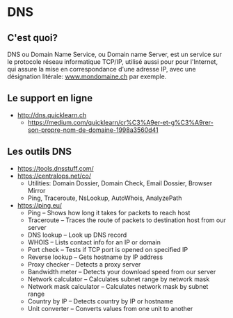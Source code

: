 # DNS
## C'est quoi?
DNS ou Domain Name Service, ou Domain name Server, est un service sur le protocole réseau informatique TCP/IP, utilisé aussi pour pour l'Internet, qui assure la mise en correspondance d'une adresse IP, avec une désignation litérale: www.mondomaine.ch par exemple.

## Le support en ligne
* http://dns.quicklearn.ch
  * https://medium.com/quicklearn/cr%C3%A9er-et-g%C3%A9rer-son-propre-nom-de-domaine-1998a3560d41

## Les outils DNS
* https://tools.dnsstuff.com/
* https://centralops.net/co/
  * Utilities: Domain Dossier, Domain Check, Email Dossier, Browser Mirror
  * Ping, Traceroute, NsLookup, AutoWhois, AnalyzePath
* https://ping.eu/
  * Ping – Shows how long it takes for packets to reach host
  * Traceroute – Traces the route of packets to destination host from our server
  * DNS lookup – Look up DNS record
  * WHOIS – Lists contact info for an IP or domain
  * Port check – Tests if TCP port is opened on specified IP
  * Reverse lookup – Gets hostname by IP address
  * Proxy checker – Detects a proxy server
  * Bandwidth meter – Detects your download speed from our server
  * Network calculator – Calculates subnet range by network mask
  * Network mask calculator – Calculates network mask by subnet range
  * Country by IP – Detects country by IP or hostname
  * Unit converter – Converts values from one unit to another
